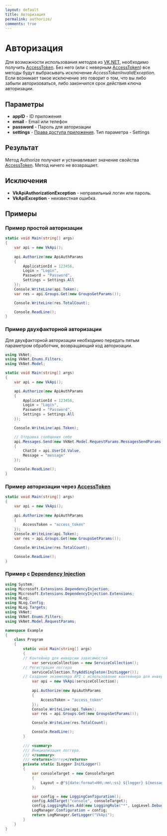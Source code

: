 ```yaml
---
layout: default
title: Авторизация
permalink: authorize/
comments: true
---
```

# Авторизация
Для возможности использования методов из [VK.NET](http://vknet.github.io/vk), необходимо получить [AccessToken](https://goo.gl/N2gpoV). Без него (или с неверным [AccessToken](https://goo.gl/N2gpoV)) все методы будут выбрасывать исключение *AccessTokenInvalidException*. Если возникает такое исключение это говорит о том, что вы либо забыли авторизоваться, либо закончился срок действия ключа авторизации.

## Параметры
+ **appID** - ID приложения
+ **email** - Email или телефон
+ **password** - Пароль для авторизации
+ **settings** - [Права доступа приложения](https://vk.com/dev/permissions). Тип параметра - Settings

## Результат
Метод Authorize получает и устанавливает значение свойства [AccessToken](https://goo.gl/N2gpoV). Метод ничего не возвращает.

## Исключения
+ **VkApiAuthorizationException** - неправильный логин или пароль.
+ **VkApiException** - неизвестная ошибка.

## Примеры

### Пример простой авторизации
```csharp
static void Main(string[] args)
{
	var api = new VkApi();
	
	api.Authorize(new ApiAuthParams
	{
		ApplicationId = 123456,
		Login = "Login",
		Password = "Password",
		Settings = Settings.All
	});
	Console.WriteLine(api.Token);
	var res = api.Groups.Get(new GroupsGetParams());

	Console.WriteLine(res.TotalCount);

	Console.ReadLine();
}

```

### Пример двухфакторной авторизации
Для двухфакторной авторизации необходимо передать пятым параметром обработчик, возвращающий код авторизации.

```csharp
using VkNet;
using VkNet.Enums.Filters;
using VkNet.Model;

static void Main(string[] args)
{
    var api = new VkApi();

    api.Authorize(new ApiAuthParams
    {
        ApplicationId = 123456,
        Login = "Login",
        Password = "Password",
        Settings = Settings.All
    });

    Console.WriteLine(api.Token);

    // Отправка сообщения себе
    api.Messages.Send(new VkNet.Model.RequestParams.MessagesSendParams
    {
        ChatId = api.UserId.Value,
        Message = "message"
    });

    Console.ReadLine();
}
```

### Пример авторизации через [AccessToken](https://goo.gl/N2gpoV)
```csharp
static void Main(string[] args)
{
    var api = new VkApi();
    
    api.Authorize(new ApiAuthParams
    {
        AccessToken = "access_token"
    });
    Console.WriteLine(api.Token);
    var res = api.Groups.Get(new GroupsGetParams());

    Console.WriteLine(res.TotalCount);

    Console.ReadLine();
}
```

### Пример с [Dependency Injection](https://docs.microsoft.com/ru-ru/aspnet/core/fundamentals/dependency-injection)
```csharp
using System;
using Microsoft.Extensions.DependencyInjection;
using Microsoft.Extensions.DependencyInjection.Extensions;
using NLog;
using NLog.Config;
using NLog.Targets;
using VkNet;
using VkNet.Enums.Filters;
using VkNet.Model.RequestParams;

namespace Example
{
    class Program
    {
        static void Main(string[] args)
        {
	    // Контейнер для инверсии зависимостей
            var serviceCollection = new ServiceCollection();
	    // Регистрация логгера
            serviceCollection.TryAddSingleton(InitLogger());
	    // Создание экземпляра API с использование контейнера для инверсии зависимостей
            var api = new VkApi(serviceCollection);
            
            api.Authorize(new ApiAuthParams
            {
                AccessToken = "access_token"
            });
            Console.WriteLine(api.Token);
            var res = api.Groups.Get(new GroupsGetParams());

            Console.WriteLine(res.TotalCount);

            Console.ReadLine();
        }
        
        /// <summary>
        /// Инициализация логгера.
        /// </summary>
        /// <returns>Логгер</returns>
        private static ILogger InitLogger()
        {
            var consoleTarget = new ConsoleTarget
            {
                Layout = @"${date:format=HH\:mm\:ss} ${logger} ${message}"
            };

            var config = new LoggingConfiguration();
            config.AddTarget("console", consoleTarget);
            config.LoggingRules.Add(new LoggingRule("*", LogLevel.Debug, consoleTarget));
            LogManager.Configuration = config;
            return LogManager.GetLogger("VkApi");
        }
    }
}
```
